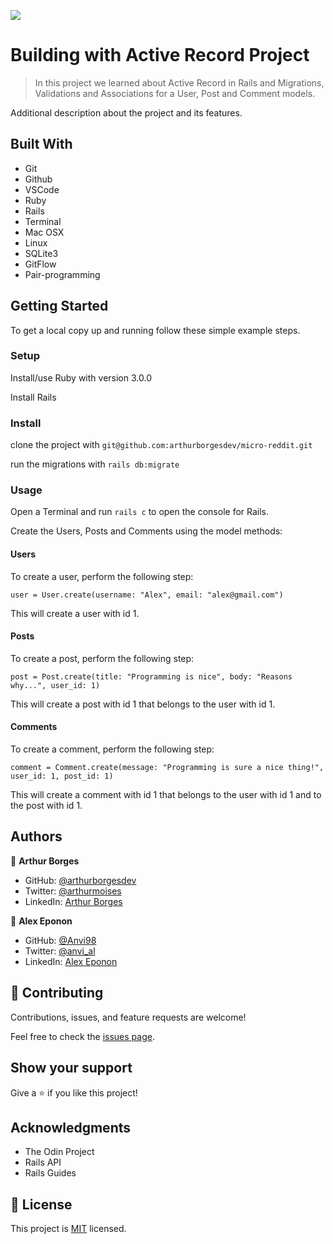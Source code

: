 ![](https://img.shields.io/badge/Microverse-blueviolet)

# Building with Active Record Project

> In this project we learned about Active Record in Rails and Migrations, Validations and Associations for a User, Post and Comment models.

Additional description about the project and its features.

## Built With

- Git
- Github
- VSCode
- Ruby
- Rails
- Terminal
- Mac OSX
- Linux
- SQLite3
- GitFlow
- Pair-programming


## Getting Started

To get a local copy up and running follow these simple example steps.


### Setup

Install/use Ruby with version 3.0.0

Install Rails 

### Install

clone the project with `git@github.com:arthurborgesdev/micro-reddit.git`

run the migrations with `rails db:migrate`

### Usage

Open a Terminal and run `rails c` to open the console for Rails.

Create the Users, Posts and Comments using the model methods:


#### Users

To create a user, perform the following step:

`user = User.create(username: "Alex", email: "alex@gmail.com")`

This will create a user with id 1.

#### Posts

To create a post, perform the following step:

`post = Post.create(title: "Programming is nice", body: "Reasons why...", user_id: 1)`

This will create a post with id 1 that belongs to the user with id 1.

#### Comments

To create a comment, perform the following step:

`comment = Comment.create(message: "Programming is sure a nice thing!", user_id: 1, post_id: 1)`

This will create a comment with id 1 that belongs to the user with id 1 and to the post with id 1.


## Authors

👤 **Arthur Borges**

- GitHub: [@arthurborgesdev](https://github.com/arthurborgesdev)
- Twitter: [@arthurmoises](https://twitter.com/arthurmoises)
- LinkedIn: [Arthur Borges](https://linkedin.com/in/arthurmoises)

👤 **Alex Eponon**

- GitHub: [@Anvi98](https://github.com/Anvi98)
- Twitter: [@anvi_al](https://twitter.com/anvi_al)
- LinkedIn: [Alex Eponon](https://www.linkedin.com/in/anvi-alex-eponon/)

## 🤝 Contributing

Contributions, issues, and feature requests are welcome!

Feel free to check the [issues page](issues/).

## Show your support

Give a ⭐️ if you like this project!

## Acknowledgments

- The Odin Project
- Rails API
- Rails Guides

## 📝 License

This project is [MIT](/LICENSE) licensed.